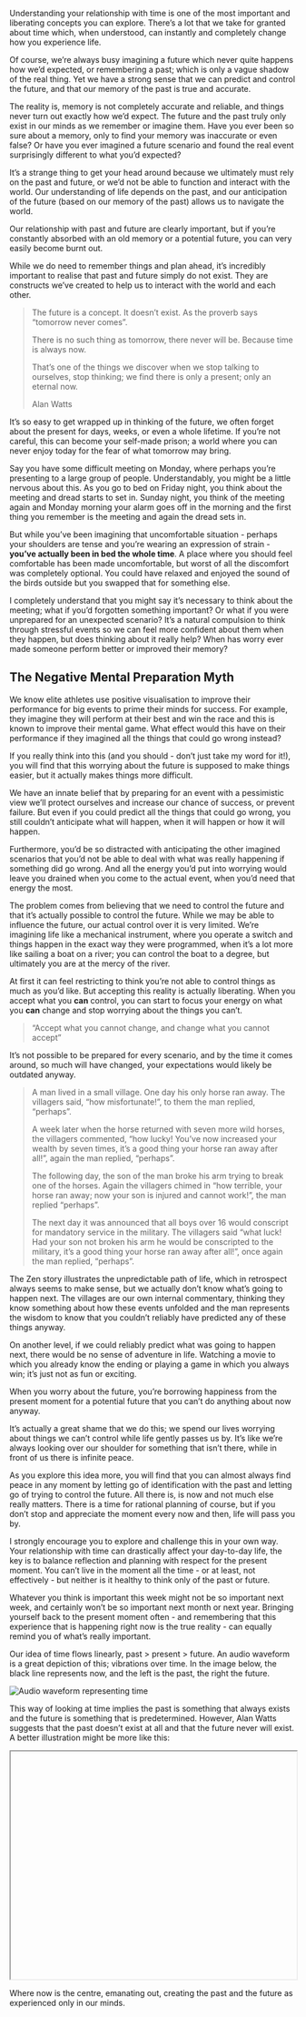 
Understanding your relationship with time is one of the most important and liberating concepts you can explore. There’s a lot that we take for granted about time which, when understood, can instantly and completely change how you experience life.


Of course, we’re always busy imagining a future which never quite happens how we’d expected, or remembering a past; which is only a vague shadow of the real thing. Yet we have a strong sense that we can predict and control the future, and that our memory of the past is true and accurate.


The reality is, memory is not completely accurate and reliable, and things never turn out exactly how we’d expect. The future and the past truly only exist in our minds as we remember or imagine them. Have you ever been so sure about a memory, only to find your memory was inaccurate or even false? Or have you ever imagined a future scenario and found the real event surprisingly different to what you’d expected?


It’s a strange thing to get your head around because we ultimately must rely on the past and future, or we’d not be able to function and interact with the world. Our understanding of life depends on the past, and our anticipation of the future (based on our memory of the past) allows us to navigate the world.


Our relationship with past and future are clearly important, but if you’re constantly absorbed with an old memory or a potential future, you can very easily become burnt out.


While we do need to remember things and plan ahead, it’s incredibly important to realise that past and future simply do not exist. They are constructs we’ve created to help us to interact with the world and each other.


> The future is a concept. It doesn’t exist. As the proverb says “tomorrow never comes”.  
>   
> There is no such thing as tomorrow, there never will be. Because time is always now.  
>   
> That’s one of the things we discover when we stop talking to ourselves, stop thinking; we find there is only a present; only an eternal now.  
>   
> Alan Watts


It’s so easy to get wrapped up in thinking of the future, we often forget about the present for days, weeks, or even a whole lifetime. If you’re not careful, this can become your self-made prison; a world where you can never enjoy today for the fear of what tomorrow may bring.


Say you have some difficult meeting on Monday, where perhaps you’re presenting to a large group of people. Understandably, you might be a little nervous about this. As you go to bed on Friday night, you think about the meeting and dread starts to set in. Sunday night, you think of the meeting again and Monday morning your alarm goes off in the morning and the first thing you remember is the meeting and again the dread sets in.


But while you’ve been imagining that uncomfortable situation - perhaps your shoulders are tense and you’re wearing an expression of strain - **you’ve actually been in bed the whole time**. A place where you should feel comfortable has been made uncomfortable, but worst of all the discomfort was completely optional. You could have relaxed and enjoyed the sound of the birds outside but you swapped that for something else.


I completely understand that you might say it’s necessary to think about the meeting; what if you’d forgotten something important? Or what if you were unprepared for an unexpected scenario? It’s a natural compulsion to think through stressful events so we can feel more confident about them when they happen, but does thinking about it really help? When has worry ever made someone perform better or improved their memory?


## The Negative Mental Preparation Myth


We know elite athletes use positive visualisation to improve their performance for big events to prime their minds for success. For example, they imagine they will perform at their best and win the race and this is known to improve their mental game. What effect would this have on their performance if they imagined all the things that could go wrong instead?


If you really think into this (and you should - don’t just take my word for it!), you will find that this worrying about the future is supposed to make things easier, but it actually makes things more difficult.


We have an innate belief that by preparing for an event with a pessimistic view we’ll protect ourselves and increase our chance of success, or prevent failure. But even if you could predict all the things that could go wrong, you still couldn’t anticipate what will happen, when it will happen or how it will happen.


Furthermore, you’d be so distracted with anticipating the other imagined scenarios that you’d not be able to deal with what was really happening if something did go wrong. And all the energy you’d put into worrying would leave you drained when you come to the actual event, when you’d need that energy the most.


The problem comes from believing that we need to control the future and that it’s actually possible to control the future. While we may be able to influence the future, our actual control over it is very limited. We’re imagining life like a mechanical instrument, where you operate a switch and things happen in the exact way they were programmed, when it’s a lot more like sailing a boat on a river; you can control the boat to a degree, but ultimately you are at the mercy of the river.


At first it can feel restricting to think you’re not able to control things as much as you’d like. But accepting this reality is actually liberating. When you accept what you **can** control, you can start to focus your energy on what you **can** change and stop worrying about the things you can’t.


> “Accept what you cannot change, and change what you cannot accept”


It’s not possible to be prepared for every scenario, and by the time it comes around, so much will have changed, your expectations would likely be outdated anyway.


> A man lived in a small village. One day his only horse ran away. The villagers said, “how misfortunate!”, to them the man replied, “perhaps”.  
>   
> A week later when the horse returned with seven more wild horses, the villagers commented, “how lucky! You’ve now increased your wealth by seven times, it’s a good thing your horse ran away after all!”, again the man replied, “perhaps”.  
>   
> The following day, the son of the man broke his arm trying to break one of the horses. Again the villagers chimed in “how terrible, your horse ran away; now your son is injured and cannot work!”, the man replied “perhaps”.  
>   
> The next day it was announced that all boys over 16 would conscript for mandatory service in the military. The villagers said “what luck! Had your son not broken his arm he would be conscripted to the military, it’s a good thing your horse ran away after all!”, once again the man replied, “perhaps”.


The Zen story illustrates the unpredictable path of life, which in retrospect always seems to make sense, but we actually don’t know what’s going to happen next. The villages are our own internal commentary, thinking they know something about how these events unfolded and the man represents the wisdom to know that you couldn’t reliably have predicted any of these things anyway.


On another level, if we could reliably predict what was going to happen next, there would be no sense of adventure in life. Watching a movie to which you already know the ending or playing a game in which you always win; it’s just not as fun or exciting.


When you worry about the future, you’re borrowing happiness from the present moment for a potential future that you can’t do anything about now anyway.


It’s actually a great shame that we do this; we spend our lives worrying about things we can’t control while life gently passes us by. It’s like we’re always looking over our shoulder for something that isn’t there, while in front of us there is infinite peace.


As you explore this idea more, you will find that you can almost always find peace in any moment by letting go of identification with the past and letting go of trying to control the future. All there is, is now and not much else really matters. There is a time for rational planning of course, but if you don’t stop and appreciate the moment every now and then, life will pass you by.


I strongly encourage you to explore and challenge this in your own way. Your relationship with time can drastically affect your day-to-day life, the key is to balance reflection and planning with respect for the present moment. You can’t live in the moment all the time - or at least, not effectively - but neither is it healthy to think only of the past or future.


Whatever you think is important this week might not be so important next week, and certainly won’t be so important next month or next year. Bringing yourself back to the present moment often - and remembering that this experience that is happening right now is the true reality - can equally remind you of what’s really important.


Our idea of time flows linearly, past > present > future. An audio waveform is a great depiction of this; vibrations over time. In the image below, the black line represents now, and the left is the past, the right the future.


![Audio waveform representing time](/images/articles/there-is-only-now/audio-waveform-representing-time.png)


This way of looking at time implies the past is something that always exists and the future is something that is predetermined. However, Alan Watts suggests that the past doesn’t exist at all and that the future never will exist. A better illustration might be more like this:


<iframe data-src="http://localhost:3000/proton.html" style="width:100%;height:400px;"></iframe>


Where now is the centre, emanating out, creating the past and the future as experienced only in our minds.

